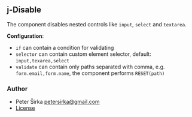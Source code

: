 ## j-Disable

The component disables nested controls like `input`, `select` and `textarea`.

__Configuration__:
- `if` can contain a condition for validating
- `selector` can contain custom element selector, default: `input,texarea,select`
- `validate` can contain only paths separated with comma, e.g. `form.email,form.name`, the component performs `RESET(path)`

### Author

- Peter Širka <petersirka@gmail.com>
- [License](https://www.totaljs.com/license/)